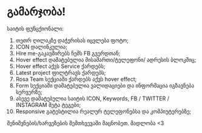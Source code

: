 # გამარჯობა!
საიტის ფუნცქიონალი:
1) თეთრ ღილაკზე დაჭერისას იცვლება ფოტო;
2) ICON დალინკულია;
3) Hire me-გაკავშირებს ჩემს FB გვერდთან;
4) Hover effect დამატებულია მისამართი/ტელეფონი/ ადრესის ბლოკშიც;
5) Hover effect აქვს Service ქარდებს;
6) Latest project ფილტრავს ქარდებს;
7) Rosa Team სექციაში ქარდებს აქვს hover effect;
8) Form სექციაში დამატებულია ვალიდაციები და ინფორმაცია იგზავნება სერვერზე;
9) ასევე დამატებულია საიტის ICON, Keywords, FB / TWITTER / INSTAGRAM მეტა ტეგები;
10) Responsive გატესტილია რეალურ ტელეფონებსა და კომპიუტერებზე;

შენიშვნების/ხარვეზების შემთხვევაში მაცნობეთ. მადლობა <3

